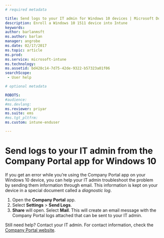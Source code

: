```yaml
---
# required metadata

title: Send logs to your IT admin for Windows 10 devices | Microsoft Docs
description: Enroll a Windows 10 1511 device into Intune
keywords:
author: barlanmsft
ms.author: barlan
manager: angrobe
ms.date: 02/17/2017
ms.topic: article
ms.prod:
ms.service: microsoft-intune
ms.technology:
ms.assetid: bd428c14-7d75-42de-9322-b57323a01f06
searchScope:
 - User help

# optional metadata

ROBOTS:  
#audience:
#ms.devlang:
ms.reviewer: priyar
ms.suite: ems
#ms.tgt_pltfrm:
ms.custom: intune-enduser

---
```


# Send logs to your IT admin from the Company Portal app for Windows 10

If you get an error while you’re using the Company Portal app on your Windows 10 device, you can help your IT admin troubleshoot the problem by sending them information through email. This information is kept on your device in a special document called a _diagnostic log_.

1.	Open the **Company Portal** app.
2.	Select **Settings** > **Send Logs**.
3.	**Share** will open. Select **Mail**. This will create an email message with the Company Portal logs attached that can be sent to your IT admin.

Still need help? Contact your IT admin. For contact information, check the [Company Portal website](http://portal.manage.microsoft.com).
